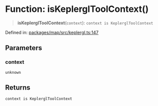 # Function: isKeplerglToolContext()

> **isKeplerglToolContext**(`context`): `context is KeplerglToolContext`

Defined in: [packages/map/src/keplergl.ts:147](https://github.com/GeoDaCenter/openassistant/blob/2c7e2a603db0fcbd6603996e5ea15006191c5f7f/packages/map/src/keplergl.ts#L147)

## Parameters

### context

`unknown`

## Returns

`context is KeplerglToolContext`
